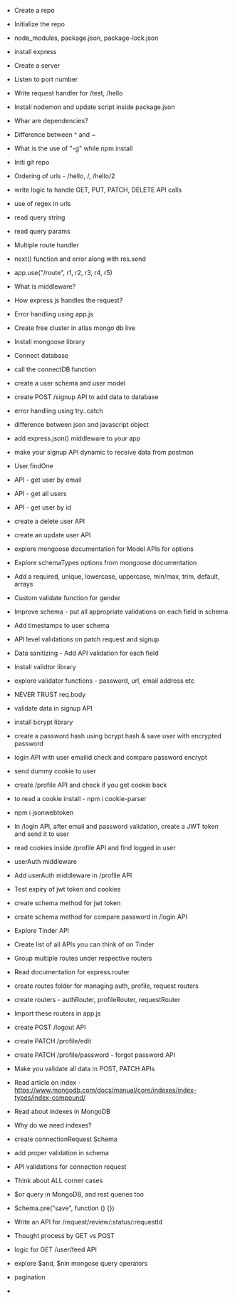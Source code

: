 - Create a repo
- Initialize the repo
- node_modules, package.json, package-lock.json
- install express
- Create a server
- Listen to port number
- Write request handler for /test, /hello
- Install nodemon and update script inside package.json
- Whar are dependencies?
- Difference between ^ and ~
- What is the use of "-g" while npm install

- Initi git repo
- Ordering of urls - /hello, /, /hello/2
- write logic to handle GET, PUT, PATCH, DELETE API calls
- use of regex in urls
- read query string
- read query params

- Multiple route handler
- next() function and error along with res.send
- app.use("/route", r1, r2, r3, r4, r5)
- What is middleware?
- How express js handles the request?
- Error handling using app.js

- Create free cluster in atlas mongo db live
- Install mongoose library
- Connect database
- call the connectDB function
- create a user schema and user model
- create POST /signup API to add data to database
- error handling using try..catch

- difference between json and javascript object
- add express.json() middleware to your app
- make your signup API dynamic to receive data from postman
- User.findOne
- API - get user by email
- API - get all users
- API - get user by id
- create a delete user API
- create an update user API
- explore mongoose documentation for Model APIs for options

- Explore schemaTypes options from mongoose documentation
- Add a required, unique, lowercase, uppercase, min/max, trim, default, arrays
- Custom validate function for gender
- Improve schema - put all appropriate validations on each field in schema
- Add timestamps to user schema
- API level validations on patch request and signup
- Data sanitizing - Add API validation for each field
- Install validtor library
- explore validator functions - password, url, email address etc
- NEVER TRUST req.body

- validate data in signup API
- install bcrypt library
- create a password hash using bcrypt.hash & save user with encrypted password
- login API with user emailid check and compare password encrypt

- send dummy cookie to user
- create /profile API and check if you get cookie back
- to read a cookie install - npm i cookie-parser
- npm i jsonwebtoken
- In /login API, after email and password validation, create a JWT token and send it to user
- read cookies inside /profile API and find logged in user
- userAuth middleware
- Add userAuth middleware in /profile API
- Test expiry of jwt token and cookies
- create schema method for jwt token
- create schema method for compare password in /login API

- Explore Tinder API
- Create list of all APIs you can think of on Tinder
- Group multiple routes under respective routers
- Read documentation for express.router
- create routes folder for managing auth, profile, request routers
- create routers - authRouter, profileRouter, requestRouter
- Import these routers in  app.js
- create POST /logout API
- create PATCH /profile/edit
- create PATCH  /profile/password - forgot password API
- Make you validate all data in POST, PATCH APIs

- Read article on index - https://www.mongodb.com/docs/manual/core/indexes/index-types/index-compound/
- Read about indexes in MongoDB
- Why do we need indexes?
- create connectionRequest Schema
- add proper validation in schema
- API validations for connection request
- Think about ALL corner cases
- $or query in MongoDB, and rest queries too
- Schema.pre("save", function () {})

- Write an API for /request/review/:status/:requestId
- Thought process by GET vs POST

- logic for GET /user/feed API
- explore $and, $nin mongose query operators
- pagination
- 
